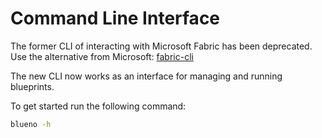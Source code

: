 # Command Line Interface

The former CLI of interacting with Microsoft Fabric has been deprecated. Use the alternative from Microsoft: [fabric-cli](https://microsoft.github.io/fabric-cli/)

The new CLI now works as an interface for managing and  running blueprints.

To get started run the following command:

```bash
blueno -h
```
